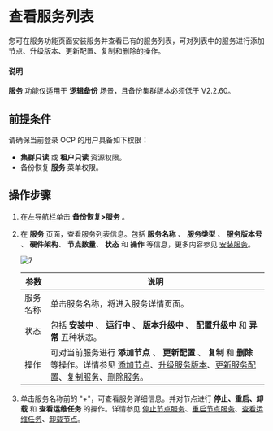 # 查看服务列表

您可在服务功能页面安装服务并查看已有的服务列表，可对列表中的服务进行添加节点、升级版本、更新配置、复制和删除的操作。

<main id="notice" type='explain'>
<h4>说明</h4>
<p><b>服务</b> 功能仅适用于 <b>逻辑备份</b> 场景，且备份集群版本必须低于 V2.2.60。</p>
</main>

## 前提条件

请确保当前登录 OCP 的用户具备如下权限：

* **集群只读** 或 **租户只读** 资源权限。
* 备份恢复 **服务** 菜单权限。

## 操作步骤

1. 在左导航栏单击 **备份恢复\>服务** 。

2. 在 **服务** 页面，查看服务列表信息。包括 **服务名称** 、 **服务类型** 、 **服务版本号** 、 **硬件架构**、 **节点数量**、 **状态** 和 **操作** 等信息，更多内容参见 [安装服务](../1000.manage-backup-and-recovery-service/200.installation-services.md)。

   ![7](https://obbusiness-private.oss-cn-shanghai.aliyuncs.com/doc/img/ocp/401/%E6%9C%8D%E5%8A%A1%E5%88%97%E8%A1%A81.png)

   |  参数  |     说明        |
   |--------|-------------|
   | 服务名称 | 单击服务名称，将进入服务详情页面。     |
   | 状态   | 包括 **安装中** 、 **运行中** 、 **版本升级中** 、 **配置升级中** 和 **异常** 五种状态。   |
   | 操作   | 可对当前服务进行 **添加节点** 、 **更新配置** 、 **复制** 和 **删除** 等操作。详情参见 [添加节点](../1000.manage-backup-and-recovery-service/300.add-a-node.md)、[升级服务版本](../1000.manage-backup-and-recovery-service/400.upgrade-the-service-version.md)、[更新服务配置](../1000.manage-backup-and-recovery-service/500.update-service-configurations.md)、[复制服务](../1000.manage-backup-and-recovery-service/600.replication-service.md)、[删除服务](../1000.manage-backup-and-recovery-service/700.delete-a-service.md)。 |

3. 单击服务名称前的 "+"，可查看服务详细信息。并对节点进行 **停止、重启、卸载** 和 **查看运维任务** 的操作。详情参见 [停止节点服务](../1000.manage-backup-and-recovery-service/900.stop-a-node-service.md)、[重启节点服务](../1000.manage-backup-and-recovery-service/1000.restart-a-node-service.md)、[查看运维任务](../1000.manage-backup-and-recovery-service/1100.view-o-m-tasks.md)、[卸载节点](../1000.manage-backup-and-recovery-service/1200.uninstalls-a-node.md)。
